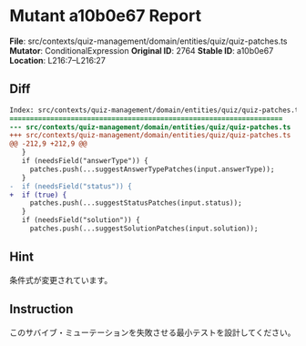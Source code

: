# Mutant a10b0e67 Report

**File**: src/contexts/quiz-management/domain/entities/quiz/quiz-patches.ts
**Mutator**: ConditionalExpression
**Original ID**: 2764
**Stable ID**: a10b0e67
**Location**: L216:7–L216:27

## Diff

```diff
Index: src/contexts/quiz-management/domain/entities/quiz/quiz-patches.ts
===================================================================
--- src/contexts/quiz-management/domain/entities/quiz/quiz-patches.ts	original
+++ src/contexts/quiz-management/domain/entities/quiz/quiz-patches.ts	mutated #2764
@@ -212,9 +212,9 @@
   }
   if (needsField("answerType")) {
     patches.push(...suggestAnswerTypePatches(input.answerType));
   }
-  if (needsField("status")) {
+  if (true) {
     patches.push(...suggestStatusPatches(input.status));
   }
   if (needsField("solution")) {
     patches.push(...suggestSolutionPatches(input.solution));
```

## Hint

条件式が変更されています。

## Instruction

このサバイブ・ミューテーションを失敗させる最小テストを設計してください。

